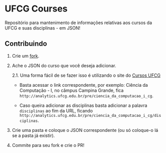 
# UFCG Courses

Repositório para mantenimento de informações relativas aos cursos da UFCG e suas disciplinas - em JSON!

## Contribuindo

1. Crie um [fork](https://github.com/matheuscmelo/ufcg_courses/fork).

2. Ache o JSON do curso que você deseja adicionar.

    2.1. Uma forma fácil de se fazer isso é utilizando o site do [Cursos UFCG](http://analytics.lsd.ufcg.edu.br/cursosufcg/#/)

    * Basta acessar o link correspondente, por exemplo: Ciência da Computação - I, no câmpus Campina Grande, fica `http://analytics.ufcg.edu.br/pre/ciencia_da_computacao_i_cg`.

     * Caso queira adicionar as disciplinas basta adicionar a palavra `disciplinas` ao fim da URL, ficando `http://analytics.ufcg.edu.br/pre/ciencia_da_computacao_i_cg/disciplinas`.

3. Crie uma pasta e coloque o JSON correspondente (ou só coloque-o lá se a pasta já existir).

4. Commite para seu fork e crie o PR!
